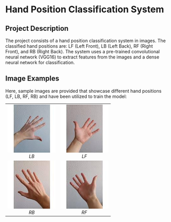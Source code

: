 # Hand Position Classification System

## Project Description

The project consists of a hand position classification system in images. The classified hand positions are: LF (Left Front), LB (Left Back), RF (Right Front), and RB (Right Back). The system uses a pre-trained convolutional neural network (VGG16) to extract features from the images and a dense neural network for classification.

## Image Examples

Here, sample images are provided that showcase different hand positions (LF, LB, RF, RB) and have been utilized to train the model:

<p align="center">
  <table>
    <tr>
      <td align="center"><img src="examples/0147.jpeg" alt="LB"><br><em>LB</em></td>
      <td align="center"><img src="examples/0148.jpeg" alt="LF"><br><em>LF</em></td>
    </tr>
    <tr>
      <td align="center"><img src="examples/0149.jpeg" alt="RB"><br><em>RB</em></td>
      <td align="center"><img src="examples/0150.jpeg" alt="RF"><br><em>RF</em></td>
    </tr>
  </table>
</p>
